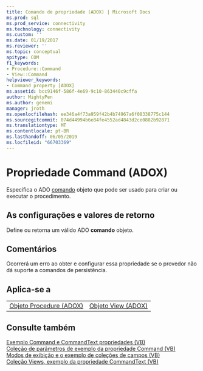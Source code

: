 ```yaml
---
title: Comando de propriedade (ADOX) | Microsoft Docs
ms.prod: sql
ms.prod_service: connectivity
ms.technology: connectivity
ms.custom: ''
ms.date: 01/19/2017
ms.reviewer: ''
ms.topic: conceptual
apitype: COM
f1_keywords:
- Procedure::Command
- View::Command
helpviewer_keywords:
- Command property [ADOX]
ms.assetid: bcc9146f-586f-4e69-9c10-863440c9cffa
author: MightyPen
ms.author: genemi
manager: jroth
ms.openlocfilehash: ee346a4f73a959f42b4b74967a6f08338775c144
ms.sourcegitcommit: 074d44994b6e84fe4552ad4843d2ce0882b92871
ms.translationtype: MT
ms.contentlocale: pt-BR
ms.lasthandoff: 06/05/2019
ms.locfileid: "66703369"
---
```

# <a name="command-property-adox"></a>Propriedade Command (ADOX)
Especifica o ADO [comando](../../../ado/reference/ado-api/command-object-ado.md) objeto que pode ser usado para criar ou executar o procedimento.  
  
## <a name="settings-and-return-values"></a>As configurações e valores de retorno  
 Define ou retorna um válido ADO **comando** objeto.  
  
## <a name="remarks"></a>Comentários  
 Ocorrerá um erro ao obter e configurar essa propriedade se o provedor não dá suporte a comandos de persistência.  
  
## <a name="applies-to"></a>Aplica-se a  
  
|||  
|-|-|  
|[Objeto Procedure (ADOX)](../../../ado/reference/adox-api/procedure-object-adox.md)|[Objeto View (ADOX)](../../../ado/reference/adox-api/view-object-adox.md)|  
  
## <a name="see-also"></a>Consulte também  
 [Exemplo Command e CommandText propriedades (VB)](../../../ado/reference/adox-api/command-and-commandtext-properties-example-vb.md)   
 [Coleção de parâmetros de exemplo da propriedade Command (VB)](../../../ado/reference/adox-api/parameters-collection-command-property-example-vb.md)   
 [Modos de exibição e o exemplo de coleções de campos (VB)](../../../ado/reference/adox-api/views-and-fields-collections-example-vb.md)   
 [Coleção Views, exemplo da propriedade CommandText (VB)](../../../ado/reference/adox-api/views-collection-commandtext-property-example-vb.md)
